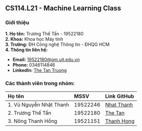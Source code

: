 ## CS114.L21 - Machine Learning Class
### Giới thiệu  
**1. Họ tên:** Trương Thế Tấn - 19522180  
**2. Khoa:** Khoa học Máy tính  
**3. Trường:** ĐH Công nghệ Thông tin - ĐHQG HCM  
**4. Thông tin liên hệ:**
  * **Email:** 19522180@gm.uit.edu.vn
  * **Phone:** 0346114846
  * **LinkedIn:** [The Tan Truong](linkedin.com/in/thetan24)
  
### Các thành viên trong nhóm:

| Họ tên                        | MSSV       |Link GitHub                                              |
| :---------------------------- |:-----------|:--------------------------------------------------------|
| 1. Vũ Nguyễn Nhật Thanh       | 19522246   | [Nhat Thanh](https://github.com/Nhat-Thanh/CS114.L21)   |
| 2. Trương Thế Tấn             | 19522180   | [The Tan](https://github.com/TanTruong24/CS114.L21)     |
| 3. Nông Thanh Hồng            | 19521151   | [Thanh Hong](https://github.com/nongthanhong/CS114.L21) | 


